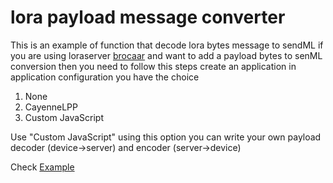 # lora payload message converter
This is an example of function that decode lora bytes message to sendML
if you are using loraserver [brocaar](https://github.com/brocaar/loraserver) and want to add a payload bytes to senML conversion then you need to follow this steps
create an application 
in application configuration you have the choice 
1. None
2. CayenneLPP
3. Custom JavaScript

Use "Custom JavaScript" using this option you can write your own payload decoder (device->server) and encoder (server->device)

Check [Example](decode.js) 
